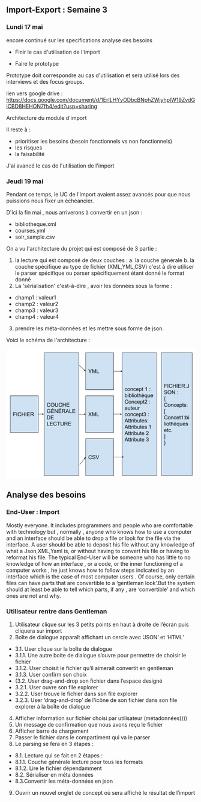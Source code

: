 ## Import-Export : Semaine 3

### Lundi 17 mai

encore continué sur les specifications analyse des besoins 

- Finir le cas d'utilisation de l'import 

- Faire le prototype 

Prototype doit correspondre au cas d'utilisation et sera utilisé lors des interviews et des focus groups. 

lien vers google drive : https://docs.google.com/document/d/1ErILHYyODbcBNphZWjyhplW19ZvdGiCBD8HEHON7fh4/edit?usp=sharing

Architecture du module d'import 

Il reste à : 

- prioritiser les besoins (besoin fonctionnels vs non fonctionnels)
- les risques
- la faisabilité 

J'ai avancé le cas de l'utilisation de l'import 

### Jeudi 19 mai

Pendant ce temps, le UC de l'import avaient assez avancés pour que nous puissions nous fixer un échéancier.

D'ici la fin mai , nous arriverons à convertir en un json : 

- bibliotheque.xml
- courses.yml
- soir_sample.csv

On a vu l'architecture du projet qui est composé de 3 partie : 

1. la lecture qui est composé de deux couches : 
 a. la couche générale 
 b. la couche spécifique au type de fichier (XML,YML,CSV) c'est à dire utiliser le parser spécifique ou parser spécifiquement étant donné le format donné
2. La 'sérialisation' c'est-à-dire , avoir les données sous la forme : 
- champ1 : valeur1
- champ2 : valeur2
- champ3 : valeur3
- champ4 : valeur4
3. prendre les méta-données et les mettre sous forme de json. 

Voici le schéma de l'architecture : 

<p align="center">
  <img src="ArchitectureImport.png" alt="Architecture de l'd'import"></img>  
</p>

## Analyse des besoins 

### End-User : Import

 Mostly everyone. It includes programmers and people who are comfortable with technology but , normally , anyone who knows how to use a computer and an interface should be able to drop a file or look for the file via the interface. A user should be able to deposit his file without any knowledge of what a Json,XML,Yaml is, or without having to convert his file or having to reformat his file. The typical End-User will be someone who has little to no knowledge of how an interface , or a code, or the inner functioning of a computer works , he just knows how to follow steps indicated by an interface which is the case of most computer users . Of course, only certain files can have parts that are convertible to a ‘gentleman look’.But the system should at least be able to tell which parts, if any , are ‘convertible’ and which ones are not and why.  

### Utilisateur rentre dans Gentleman 
1. Utilisateur clique sur les 3 petits points en haut à droite de l’écran puis cliquera sur import
2. Boîte de dialogue apparaît affichant un cercle avec ‘JSON’ et ‘HTML’
- 3.1. User clique sur la boîte de dialogue 
- 3.1.1. Une autre boite de dialogue s’ouvre pour permettre de choisir le fichier 
- 3.1.2. User choisit le fichier qu’il aimerait convertit en gentleman
- 3.1.3. User confirm son choix 
- (3.2. User drag-and-drop son fichier dans l’espace designé
- 3.2.1. User ouvre son file explorer 
- 3.2.2. User trouve le fichier dans son file explorer 
- 3.2.3. User ‘drag-and-drop’ de l'icône de son fichier dans son file explorer à la boîte de dialogue 
4. Afficher information sur fichier choisi par utilisateur (métadonnées))))
5. Un message de confirmation que nous avons reçu le fichier 
6. Afficher barre de chargement 
7. Passer le fichier dans le compartiment qui va le parser 
8. Le parsing se fera en 3 étapes : 
- 8.1. Lecture qui se fait en 2 étapes : 
-    8.1.1. Couche générale lecture pour tous les formats
-    8.1.2. Lire le fichier dépendamment 
- 8.2. Sérialiser en méta données 
- 8.3.Convertir les méta-données en json
9. Ouvrir un nouvel onglet de concept où sera affiché le résultat de l’import 
